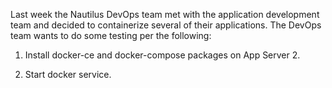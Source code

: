 Last week the Nautilus DevOps team met with the application development team and decided to containerize several of their applications. The DevOps team wants to do some testing per the following:

1. Install docker-ce and docker-compose packages on App Server 2.

2. Start docker service.
